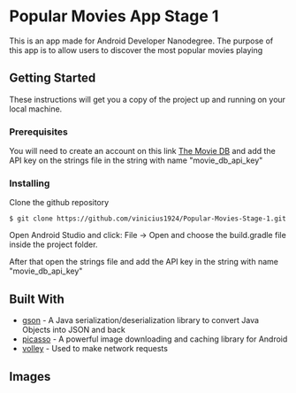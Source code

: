 # Popular Movies App Stage 1

This is an app made for Android Developer Nanodegree. The purpose of this app is to allow users to discover the most popular movies playing

## Getting Started

These instructions will get you a copy of the project up and running on your local machine.

### Prerequisites

You will need to create an account on this link [The Movie DB](https://www.themoviedb.org/) and add the API key on the strings file in the string with name "movie_db_api_key"

### Installing

Clone the github repository

```
$ git clone https://github.com/vinicius1924/Popular-Movies-Stage-1.git
```

Open Android Studio and click: File -> Open and choose the build.gradle file inside the project folder.

After that open the strings file and add the API key in the string with name "movie_db_api_key"


## Built With

* [gson](https://github.com/google/gson) - A Java serialization/deserialization library to convert Java Objects into JSON and back
* [picasso](http://square.github.io/picasso/) - A powerful image downloading and caching library for Android
* [volley](https://github.com/google/volley) - Used to make network requests

## Images

